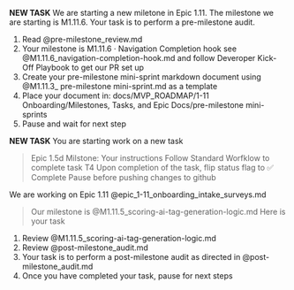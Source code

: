 
**NEW TASK**
We are starting a new miletone in Epic 1.11. The milestone we are starting is M1.11.6. Your task is to perform a pre-milestone audit.
1. Read @pre-milestone_review.md 
2. Your milestone is M1.11.6 · Navigation Completion hook see  @M1.11.6_navigation-completion-hook.md and follow Deveroper Kick-Off Playbook to get our PR set up
3. Create your pre-milestone mini-sprint markdown document using @M1.11.3_ pre-milestone mini-sprint.md as a template
4. Place your document in: docs/MVP_ROADMAP/1-11 Onboarding/Milestones, Tasks, and Epic Docs/pre-milestone mini-sprints
5. Pause and wait for next step

**NEW TASK**
You are starting work on a new task
>Epic 1.5d
>Milstone: 
Your instructions
>Follow Standard Worfklow to complete task T4
>Upon completion of the task, flip status flag to ✅ Complete
>Pause before pushing changes to github


We are working on Epic 1.11 @epic_1-11_onboarding_intake_surveys.md 
> Our milestone is @M1.11.5_scoring-ai-tag-generation-logic.md 
Here is your task
1. Review @M1.11.5_scoring-ai-tag-generation-logic.md 
2. Review @post-milestone_audit.md 
3. Your task is to perform a post-milestone audit as directed in @post-milestone_audit.md 
4. Once you have completed your task, pause for next steps